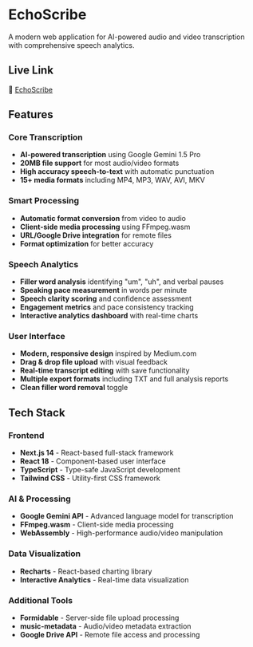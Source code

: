 # EchoScribe

A modern web application for AI-powered audio and video transcription with comprehensive speech analytics.

##  Live Link  
🔗 [EchoScribe](https://echoscribe-5kls.onrender.com/#about)

## Features

### Core Transcription
- **AI-powered transcription** using Google Gemini 1.5 Pro
- **20MB file support** for most audio/video formats
- **High accuracy speech-to-text** with automatic punctuation
- **15+ media formats** including MP4, MP3, WAV, AVI, MKV

### Smart Processing
- **Automatic format conversion** from video to audio
- **Client-side media processing** using FFmpeg.wasm
- **URL/Google Drive integration** for remote files
- **Format optimization** for better accuracy

### Speech Analytics
- **Filler word analysis** identifying "um", "uh", and verbal pauses
- **Speaking pace measurement** in words per minute
- **Speech clarity scoring** and confidence assessment
- **Engagement metrics** and pace consistency tracking
- **Interactive analytics dashboard** with real-time charts

### User Interface
- **Modern, responsive design** inspired by Medium.com
- **Drag & drop file upload** with visual feedback
- **Real-time transcript editing** with save functionality
- **Multiple export formats** including TXT and full analysis reports
- **Clean filler word removal** toggle

## Tech Stack

### Frontend
- **Next.js 14** - React-based full-stack framework
- **React 18** - Component-based user interface
- **TypeScript** - Type-safe JavaScript development
- **Tailwind CSS** - Utility-first CSS framework

### AI & Processing
- **Google Gemini API** - Advanced language model for transcription
- **FFmpeg.wasm** - Client-side media processing
- **WebAssembly** - High-performance audio/video manipulation

### Data Visualization
- **Recharts** - React-based charting library
- **Interactive Analytics** - Real-time data visualization

### Additional Tools
- **Formidable** - Server-side file upload processing
- **music-metadata** - Audio/video metadata extraction
- **Google Drive API** - Remote file access and processing
